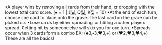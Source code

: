 •A player wins by removing all cards from their hand, or dropping with the lowest total card score. (♠ = 1 | J🂻, Q🂭, K🂮 = 10) 
•At the end of each turn, choose one card to place onto the grave. The last card on the grave can be picked up.
•Lose cards by either spreading, or hitting another players spread. Getting hit by someone else will skip you for one turn.
•Spreads occur when 3 cards form a combo EX: (♣3,♦3,♥3,+) or (♥2,♥3,♥4,+) These are all the basics!
